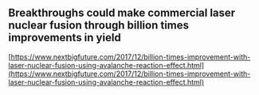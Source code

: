 ## Breakthroughs could make commercial laser nuclear fusion through billion times improvements in yield
  
  [https://www.nextbigfuture.com/2017/12/billion-times-improvement-with-laser-nuclear-fusion-using-avalanche-reaction-effect.html](https://www.nextbigfuture.com/2017/12/billion-times-improvement-with-laser-nuclear-fusion-using-avalanche-reaction-effect.html)